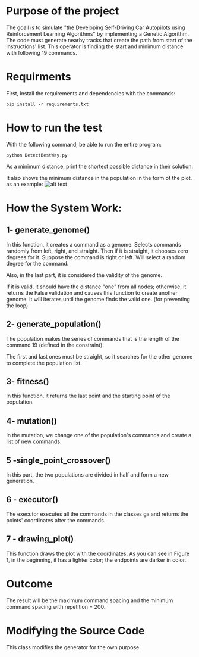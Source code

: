 # Purpose of the project
The goall is to simulate "the Developing Self-Driving Car Autopilots using Reinforcement Learning Algorithms" by implementing a Genetic Algorithm.
The code must generate nearby tracks that create the path from start of the instructions' list.
This operator is finding the start and minimum distance with following 19 commands.

# Requirments

First, install the requirements and dependencies with the commands:

```pip install -r requirements.txt```

# How to run the test

With the following command, be able to run the entire program:

```python DetectBestWay.py```

As a minimum distance, print the shortest possible distance in their solution.

It also shows the minimum distance in the population in the form of the plot. as an example:
![alt text](https://github.com/kiarashjam/UROP/blob/master/lowest_distance.png)


# How the System Work:
## 1- generate_genome()



In this function, it creates a command as a genome. Selects commands randomly from left, right, and straight. Then if it is straight, it chooses zero degrees for it. Suppose the command is right or left. Will select a random degree for the command.

Also, in the last part, it is considered the validity of the genome.

If it is valid, it should have the distance "one" from all nodes; otherwise, it returns the False validation and causes this function to create another genome. It will iterates until the genome finds the valid one. (for preventing the loop)


## 2- generate_population()

The population makes the series of commands that is the length of the command 19 (defined in the constraint).

The first and last ones must be straight, so it searches for the other genome to complete the population list.

## 3- fitness()

In this function, it returns the last point and the starting point of the population.

## 4- mutation()

In the mutation, we change one of the population's commands and create a list of new commands.

## 5 -single_point_crossover()

In this part, the two populations are divided in half and form a new generation.

## 6 - executor()

The executor executes all the commands in the classes ga and returns the points' coordinates after the commands.

## 7 - drawing_plot()

This function draws the plot with the coordinates.
As you can see in Figure 1, in the beginning, it has a lighter color; the endpoints are darker in color.

# Outcome

The result will be the maximum command spacing and the minimum command spacing with repetition = 200.


# Modifying the Source Code

This class modifies the generator for the own purpose.



